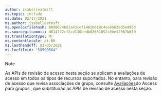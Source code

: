 ```yaml
---
author: isabelleatmsft
ms.topic: include
ms.date: 02/17/2021
ms.author: isabelleatmsft
ms.openlocfilehash: 80986746d2a43cef1482b618c4ea8663ed5ed93b
ms.sourcegitcommit: d014f72cf2cd130bedb02651092c0be12967b679
ms.translationtype: MT
ms.contentlocale: pt-BR
ms.lasthandoff: 03/05/2021
ms.locfileid: "50500564"
---
```

<!-- markdownlint-disable MD041-->

>[!NOTE]
>As APIs de revisão de acesso nesta seção se aplicam a avaliações de acesso em todos os tipos de recursos suportados. No entanto, para revisão de acesso que revisa associações de grupo, consulte [Avaliações](https://docs.microsoft.com/en-us/graph/api/resources/accessreviews-root?view=graph-rest-beta)do Access para grupos , que substituirão as APIs de revisão de acesso nesta seção.
